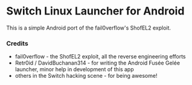 # Switch Linux Launcher for Android
This is a simple Android port of the fail0verflow's ShofEL2 exploit.

### Credits
- fail0verflow - the ShofEL2 exploit, all the reverse engineering efforts
- Retr0id / DavidBuchanan314 - for writing the Android Fusée Gelée launcher, minor help in development of this app
- others in the Switch hacking scene - for being awesome!
